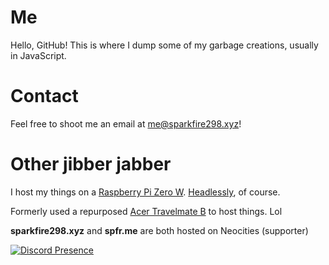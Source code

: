 # Me
Hello, GitHub! This is where I dump some of my garbage creations, usually in JavaScript.

# Contact
Feel free to shoot me an email at [me@sparkfire298.xyz](mailto:me@sparkfire298.xyz)! 

# Other jibber jabber
I host my things on a [Raspberry Pi Zero W](https://www.raspberrypi.com/products/raspberry-pi-zero-w/). [Headlessly](https://en.wikipedia.org/wiki/Headless_computer), of course.

Formerly used a repurposed [Acer Travelmate B](https://en.wikipedia.org/wiki/Acer_TravelMate#TravelMate_Spin_B1) to host things. Lol

**sparkfire298.xyz** and **spfr.me** are both hosted on Neocities (supporter)

[![Discord Presence](https://lanyard.cnrad.dev/api/1045917091368271872)](https://spfr.me/status)
